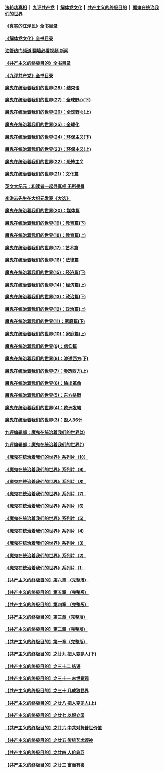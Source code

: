 ####  [法轮功真相](../../../../basic/blob/master/README.md?t=09171901) &nbsp;|&nbsp; [九评共产党](../../../../9ping.md/blob/master/README.md?t=09171901) &nbsp;|&nbsp; [解体党文化](../../../../jtdwh.md/blob/master/README.md?t=09171901)  &nbsp;|&nbsp; [共产主义的终极目的](../../../../gczydzjmd.md/blob/master/README.md?t=09171901) &nbsp;|&nbsp; [魔鬼在统治我们的世界](../../../../mgztzwmdsj.md/blob/master/README.md?t=09171901) 

#### [《真实的江泽民》全书目录](../pages/nsc422/n13721399.md?t=09171901) 

#### [《解体党文化》全书目录](../pages/nsc422/n13721157.md?t=09171901) 

#### [油管热门频道 翻墙必看视频 新闻](http://45.76.130.85:81/youtube.html?09171901)

#### [《共产主义的终极目的》全书目录](../pages/nsc422/n13721048.md?t=09171901) 

#### [《九评共产党》全书目录](../pages/nsc422/n13708085.md?t=09171901) 

#### [魔鬼在统治着我们的世界(28)：结束语](../pages/nsc422/n10936246.md?t=09171901) 

#### [魔鬼在统治着我们的世界(27)：全球野心(下)](../pages/nsc422/n10928319.md?t=09171901) 

#### [魔鬼在统治着我们的世界(26)：全球野心(上)](../pages/nsc422/n10900318.md?t=09171901) 

#### [魔鬼在统治着我们的世界(25)：全球化](../pages/nsc422/n10788205.md?t=09171901) 

#### [魔鬼在统治着我们的世界(24)：环保主义(下)](../pages/nsc422/n10695307.md?t=09171901) 

#### [魔鬼在统治着我们的世界(23)：环保主义(上)](../pages/nsc422/n10688613.md?t=09171901) 

#### [魔鬼在统治着我们的世界(22)：恐怖主义](../pages/nsc422/n10614727.md?t=09171901) 

#### [魔鬼在统治着我们的世界(21)：文化篇](../pages/nsc422/n10597706.md?t=09171901) 

#### [英文大纪元：和读者一起寻真相 无所畏惧](../pages/nsc422/n12542027.md?t=09171901) 

#### [李洪志先生在大纪元发表《大选》](../pages/nsc422/n12534746.md?t=09171901) 

#### [魔鬼在统治着我们的世界(20)：媒体篇](../pages/nsc422/n10586579.md?t=09171901) 

#### [魔鬼在统治着我们的世界(19)：教育篇(下)](../pages/nsc422/n10564808.md?t=09171901) 

#### [魔鬼在统治着我们的世界(18)：教育篇(上)](../pages/nsc422/n10526970.md?t=09171901) 

#### [魔鬼在统治着我们的世界(17)：艺术篇](../pages/nsc422/n10499093.md?t=09171901) 

#### [魔鬼在统治着我们的世界(16)：法律篇](../pages/nsc422/n10485969.md?t=09171901) 

#### [魔鬼在统治着我们的世界(15)：经济篇(下)](../pages/nsc422/n10469975.md?t=09171901) 

#### [魔鬼在统治着我们的世界(14)：经济篇(上)](../pages/nsc422/n10457370.md?t=09171901) 

#### [魔鬼在统治着我们的世界(13)：政治篇(下)](../pages/nsc422/n10448270.md?t=09171901) 

#### [魔鬼在统治着我们的世界(12)：政治篇(上)](../pages/nsc422/n10444576.md?t=09171901) 

#### [魔鬼在统治着我们的世界(11)：家庭篇(下)](../pages/nsc422/n10440961.md?t=09171901) 

#### [魔鬼在统治着我们的世界(10)：家庭篇(上)](../pages/nsc422/n10435448.md?t=09171901) 

#### [魔鬼在统治着我们的世界(9)：信仰篇](../pages/nsc422/n10432159.md?t=09171901) 

#### [魔鬼在统治着我们的世界(8)：渗透西方(下)](../pages/nsc422/n10429603.md?t=09171901) 

#### [魔鬼在统治着我们的世界(7)：渗透西方(上)](../pages/nsc422/n10426013.md?t=09171901) 

#### [魔鬼在统治着我们的世界(6)：输出革命](../pages/nsc422/n10421536.md?t=09171901) 

#### [魔鬼在统治着我们的世界(5)：东方杀戮](../pages/nsc422/n10417707.md?t=09171901) 

#### [魔鬼在统治着我们的世界(4)：欧洲发端](../pages/nsc422/n10414890.md?t=09171901) 

#### [魔鬼在统治着我们的世界(3)：毁人36计](../pages/nsc422/n10411583.md?t=09171901) 

#### [九评编辑部：魔鬼在统治着我们的世界(2)](../pages/nsc422/n10410036.md?t=09171901) 

#### [九评编辑部：魔鬼在统治着我们的世界(1)](../pages/nsc422/n10406825.md?t=09171901) 

#### [《魔鬼在统治着我们的世界》系列片（10）](../pages/nsc422/n12292670.md?t=09171901) 

#### [《魔鬼在统治着我们的世界》系列片（9）](../pages/nsc422/n12290859.md?t=09171901) 

#### [《魔鬼在统治着我们的世界》系列片（8）](../pages/nsc422/n12287445.md?t=09171901) 

#### [《魔鬼在统治着我们的世界》系列片（7）](../pages/nsc422/n12283425.md?t=09171901) 

#### [《魔鬼在统治着我们的世界》系列片（6）](../pages/nsc422/n12282314.md?t=09171901) 

#### [《魔鬼在统治着我们的世界》系列片（5）](../pages/nsc422/n12281419.md?t=09171901) 

#### [《魔鬼在统治着我们的世界》系列片（4）](../pages/nsc422/n12274024.md?t=09171901) 

#### [《魔鬼在统治着我们的世界》系列片（3）](../pages/nsc422/n12271322.md?t=09171901) 

#### [《魔鬼在统治着我们的世界》系列片（2）](../pages/nsc422/n12269049.md?t=09171901) 

#### [《魔鬼在统治着我们的世界》系列片（1）](../pages/nsc422/n12267575.md?t=09171901) 

#### [【共产主义的终极目的】第六章 （完整版）](../pages/nsc422/n11428913.md?t=09171901) 

#### [【共产主义的终极目的】第五章 （完整版）](../pages/nsc422/n11428912.md?t=09171901) 

#### [【共产主义的终极目的】第四章 （完整版）](../pages/nsc422/n11428907.md?t=09171901) 

#### [【共产主义的终极目的】第三章（完整版）](../pages/nsc422/n11428848.md?t=09171901) 

#### [【共产主义的终极目的】第二章（完整版）](../pages/nsc422/n11428831.md?t=09171901) 

#### [【共产主义的终极目的】第一章（完整版）](../pages/nsc422/n11417651.md?t=09171901) 

#### [【共产主义的终极目的】之廿九 把人变非人(下)](../pages/nsc422/n11344140.md?t=09171901) 

#### [【共产主义的终极目的】之三十二 结语](../pages/nsc422/n11360535.md?t=09171901) 

#### [【共产主义的终极目的】之三十一 末世景观](../pages/nsc422/n11351129.md?t=09171901) 

#### [【共产主义的终极目的】之三十 几成狼世界](../pages/nsc422/n11348280.md?t=09171901) 

#### [【共产主义的终极目的】之廿八 把人变非人(上)](../pages/nsc422/n11340492.md?t=09171901) 

#### [【共产主义的终极目的】之廿七 以恨立国](../pages/nsc422/n11336944.md?t=09171901) 

#### [【共产主义的终极目的】之廿六 中共对抗普世价值](../pages/nsc422/n11324785.md?t=09171901) 

#### [【共产主义的终极目的】之廿五 传统艺术颂神](../pages/nsc422/n11296396.md?t=09171901) 

#### [【共产主义的终极目的】之廿四 人伦典范](../pages/nsc422/n11296397.md?t=09171901) 

#### [【共产主义的终极目的】之廿三 富而有德](../pages/nsc422/n11283598.md?t=09171901) 

<img src='http://gfw-breaker.win/goodnews/indexes/nsc422.md' width='0px' height='0px'/>
